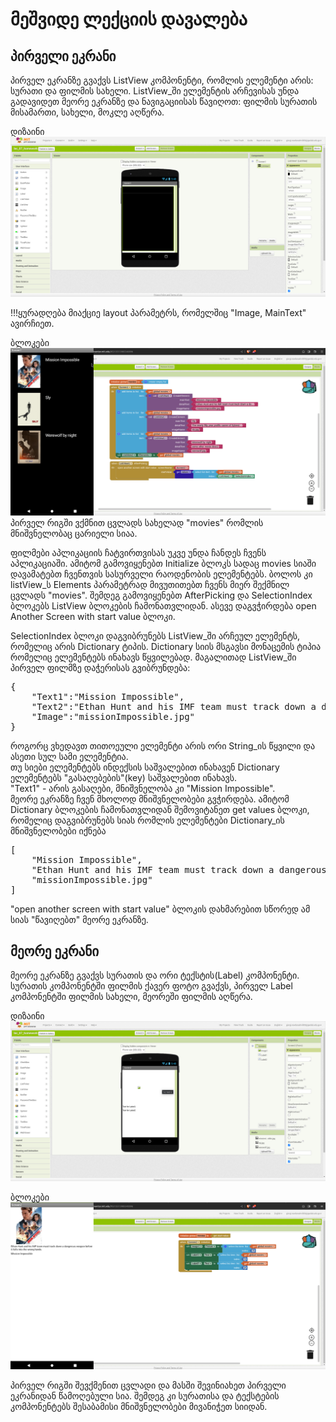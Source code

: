 # მეშვიდე ლექციის დავალება

## პირველი ეკრანი
პირველ ეკრანზე გვაქვს ListView კომპონენტი, რომლის ელემენტი არის: სურათი და ფილმის სახელი.
ListView_ში ელემენტის არჩევისას უნდა გადავიდეთ მეორე ეკრანზე და ნავიგაციისას წავიღოთ: ფილმის სურათის მისამართი, სახელი, მოკლე აღწერა.

დიზაინი
![screen1](images/screen1_design.png)

!!!ყურადღება მიაქციე layout პარამეტრს, რომელშიც "Image, MainText" ავირჩიეთ.

ბლოკები
![screen1 blocks](images/screen1b.png)
პირველ რიგში ვქმნით ცვლადს სახელად "movies" რომლის მნიშვნელობაც ცარიელი სიაა.

ფილმები აპლიკაციის ჩატვირთვისას უკვე უნდა ჩანდეს ჩვენს აპლიკაციაში. ამიტომ გამოვიყენებთ Initialize ბლოკს სადაც movies სიაში დავამატებთ
ჩვენთვის სასურველი რაოდენობის ელემენტებს. ბოლოს კი listView_ს Elements პარამეტრად მივუთითებთ ჩვენს მიერ შექმნილ ცვლადს "movies".
შემდეგ გამოვიყენებთ AfterPicking და SelectionIndex ბლოკებს ListView ბლოკების ჩამონათვლიდან. ასევე დაგვჭირდება open Another Screen with start value ბლოკი.

SelectionIndex ბლოკი დაგვიბრუნებს ListView_ში არჩეულ ელემენტს, რომელიც არის Dictionary ტიპის.
Dictionary სიის მსგავსი მონაცემის ტიპია რომელიც ელემენტებს ინახავს წყვილებად.
მაგალითად ListView_ში პირველ ფილმზე დაჭერისას გვიბრუნდება:
<pre>
{
    "Text1":"Mission Impossible",
    "Text2":"Ethan Hunt and his IMF team must track down a dangerous weapon before it falls into the wrong hands.",
    "Image":"missionImpossible.jpg"
}
</pre>

როგორც ვხედავთ თითოეული ელემენტი არის ორი String_ის წყვილი და ასეთი სულ სამი ელემენტია.<br />
თუ სიები ელემენტებს ინდექსის საშვალებით ინახავენ Dictionary ელემენტებს "გასაღებების"(key) საშვალებით ინახავს.<br />
"Text1" - არის გასაღები, მნიშვნელობა კი "Mission Impossible".<br />
მეორე ეკრანზე ჩვენ მხოლოდ მნიშვნელობები გვჭირდება. ამიტომ Dictionary ბლოკების ჩამონათვლიდან შემოვიტანეთ get values ბლოკი, რომელიც დაგვიბრუნებს სიას რომლის ელემენტები Dictionary_ის მნიშვნელობები იქნება

<pre>
[
    "Mission Impossible",
    "Ethan Hunt and his IMF team must track down a dangerous weapon before it falls into the wrong hands.",
    "missionImpossible.jpg"
]
</pre>

"open another screen with start value" ბლოკის დახმარებით სწორედ ამ სიას "წავიღებთ" მეორე ეკრანზე.



## მეორე ეკრანი
მეორე ეკრანზე გვაქვს სურათის და ორი ტექსტის(Label) კომპონენტი.
სურათის კომპონენტში ფილმის ქავერ ფოტო გვაქვს, პირველ Label კომპონენტში ფილმის სახელი, მეორეში ფილმის აღწერა.

დიზაინი
![screen1](images/screen2design.png)

ბლოკები
![screen1](images/screen2blocks.png)

პირველ რიგში შევქმენით ცვლადი და მასში შევინიახეთ პირველი ეკრანიდან წამოღებული სია.
შემდეგ კი სურათისა და ტექსტების კომპონენტებს შესაბამისი მნიშვნელობები მივანიჭეთ სიიდან.